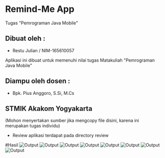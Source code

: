 # Remind-Me App
Tugas "Pemrograman Java Mobile"

## Dibuat oleh :
  * Restu Julian / NIM-165610057

Aplikasi ini dibuat untuk memenuhi nilai tugas
Matakuliah "Pemrograman Java Mobile"
## Diampu oleh dosen : 
 * Bpk. Pius Anggoro, S.Si, M.Cs

## STMIK Akakom Yogyakarta


(Mohon menyertakan sumber jika mengcopy file disini, karena ini merupakan tugas individu)
* Review aplikasi terdapat pada directory review

#Hasil
![Output](./hasil1.jpeg)
![Output](./hasil2.jpeg)
![Output](./hasil3.jpeg)
![Output](./hasil4.jpeg)
![Output](./hasil5.jpeg)
![Output](./hasil6.jpeg)
![Output](./hasil7.jpeg)
![Output](./hasil8.jpeg)
